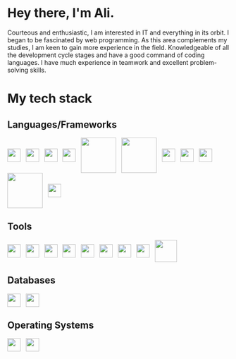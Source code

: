 # Hey there, I'm Ali.

Courteous and enthusiastic, I am interested in IT and everything in its orbit. I began to be fascinated by web programming. As this area complements my studies, I am keen to gain more experience in the field. Knowledgeable of all the development cycle stages and have a good command of coding languages. I have much experience in teamwork and excellent problem-solving skills.


# My tech stack


## Languages/Frameworks

<img align="center" height="30" src="https://cdn.jsdelivr.net/gh/devicons/devicon/icons/javascript/javascript-original.svg">&nbsp;&nbsp;
<img align="center" height="30" src="https://cdn.jsdelivr.net/gh/devicons/devicon/icons/typescript/typescript-plain.svg">&nbsp;&nbsp;
<img align="center" height="30" src="https://cdn.jsdelivr.net/gh/devicons/devicon/icons/react/react-original.svg">&nbsp;&nbsp;
<img align="center" height="30" src="https://cdn.jsdelivr.net/gh/devicons/devicon/icons/redux/redux-original.svg" />&nbsp;&nbsp;
<img align="center" height="80" src="https://cdn.jsdelivr.net/gh/devicons/devicon/icons/nodejs/nodejs-original-wordmark.svg">&nbsp;&nbsp;
<img align="center" height="80" src="https://cdn.jsdelivr.net/gh/devicons/devicon/icons/express/express-original-wordmark.svg" />&nbsp;&nbsp;
<img align="center" height="30" src="https://cdn.jsdelivr.net/gh/devicons/devicon/icons/css3/css3-original.svg" />&nbsp;&nbsp;
<img align="center" height="30" src="https://cdn.jsdelivr.net/gh/devicons/devicon/icons/html5/html5-original.svg" />&nbsp;&nbsp;
<img align="center" height="30" src="https://cdn.jsdelivr.net/gh/devicons/devicon/icons/materialui/materialui-original.svg" />&nbsp;&nbsp;
<img align="center" height="80" src="https://cdn.jsdelivr.net/gh/devicons/devicon/icons/tailwindcss/tailwindcss-original-wordmark.svg" />&nbsp;&nbsp;
<img align="center" height="30" src="https://cdn.jsdelivr.net/gh/devicons/devicon/icons/bootstrap/bootstrap-original.svg" />&nbsp;&nbsp;


## Tools
<img align="center" height="30"  src="https://cdn.jsdelivr.net/gh/devicons/devicon/icons/github/github-original.svg" />&nbsp;&nbsp;
<img align="center" height="30" src="https://cdn.jsdelivr.net/gh/devicons/devicon/icons/gitlab/gitlab-original.svg" />&nbsp;&nbsp;
<img align="center" height="30" src="https://cdn.jsdelivr.net/gh/devicons/devicon/icons/vscode/vscode-original.svg" />&nbsp;&nbsp;
<img align="center" height="30" src="https://cdn.jsdelivr.net/gh/devicons/devicon/icons/git/git-original.svg" />&nbsp;&nbsp;
<img align="center" height="30" src="https://cdn.jsdelivr.net/gh/devicons/devicon/icons/jira/jira-original.svg" />&nbsp;&nbsp;
<img align="center" height="30" src="https://cdn.jsdelivr.net/gh/devicons/devicon/icons/npm/npm-original-wordmark.svg" />&nbsp;&nbsp;
<img align="center" height="30" src="https://cdn.jsdelivr.net/gh/devicons/devicon/icons/yarn/yarn-original.svg" />&nbsp;&nbsp;
<img align="center" height="30" src="https://cdn.jsdelivr.net/gh/devicons/devicon/icons/slack/slack-plain.svg" />&nbsp;&nbsp;
<img align="center" height="50" src="https://cdn.jsdelivr.net/gh/devicons/devicon/icons/sourcetree/sourcetree-original-wordmark.svg" />&nbsp;&nbsp;
 
## Databases
<img align="center" height="30" src="https://cdn.jsdelivr.net/gh/devicons/devicon/icons/mysql/mysql-plain.svg">&nbsp;&nbsp;
<img align="center" height="30" src="https://cdn.jsdelivr.net/gh/devicons/devicon/icons/mongodb/mongodb-plain.svg">&nbsp;&nbsp;

## Operating Systems
<img align="center" height="30" src="https://cdn.jsdelivr.net/gh/devicons/devicon/icons/apple/apple-original.svg" />&nbsp;&nbsp;
<img align="center" height="30" src="https://cdn.jsdelivr.net/gh/devicons/devicon/icons/windows8/windows8-original.svg" />&nbsp;&nbsp;

